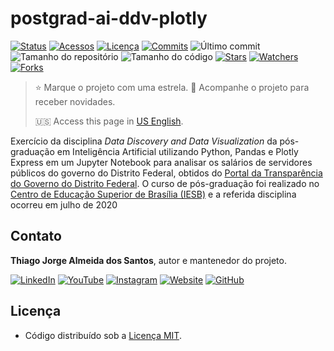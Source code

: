 # postgrad-ai-ddv-plotly

[![Status](https://img.shields.io/badge/status-active-brightgreen.svg?label=Status)](./README.md)
[![Acessos](https://hits.seeyoufarm.com/api/count/incr/badge.svg?url=https%3A%2F%2Fgithub.com%2Ftjas%2Fpostgrad-ai-ddv-plotly&count_bg=%2379C83D&title_bg=%23555555&title=Acessos&edge_flat=false)](https://hits.seeyoufarm.com)
[![Licença](https://img.shields.io/github/license/tjas/postgrad-ai-ddv-plotly?color=orange&label=Licença)](https://github.com/tjas/postgrad-ai-ddv-plotly/blob/master/LICENCE)
[![Commits](https://img.shields.io/github/commit-activity/t/tjas/postgrad-ai-ddv-plotly?label=Commits)](https://github.com/tjas/postgrad-ai-ddv-plotly/graphs/commit-activity)
![Último commit](https://img.shields.io/github/last-commit/tjas/postgrad-ai-ddv-plotly?color=blue&label=Último%20commit)
![Tamanho do repositório](https://img.shields.io/github/repo-size/tjas/postgrad-ai-ddv-plotly?color=888888&label=Tam.%20repositório)
![Tamanho do código](https://img.shields.io/github/languages/code-size/tjas/postgrad-ai-ddv-plotly?color=888888&label=Tam.%20código)
[![Stars](https://img.shields.io/github/stars/tjas/postgrad-ai-ddv-plotly?color=blue&label=Stars)](https://github.com/tjas/postgrad-ai-ddv-plotly/stargazers)
[![Watchers](https://img.shields.io/github/watchers/tjas/postgrad-ai-ddv-plotly?color=blue&label=Watchers)](https://github.com/tjas/postgrad-ai-ddv-plotly/watchers)
[![Forks](https://img.shields.io/github/forks/tjas/postgrad-ai-ddv-plotly?color=blue&label=Forks)](https://github.com/tjas/postgrad-ai-ddv-plotly/forks)
<!-- [![Python](https://img.shields.io/badge/python-vX.X.X-darkgreen?label=Python)](https://www.python.org/)
[![Pandas](https://img.shields.io/badge/django-vX.X.X-green?label=Djando)](https://www.djangoproject.com/)
[![Plotly](https://img.shields.io/badge/postgresql-vX.X.X-blue?label=PostgreSQL)](https://www.postgresql.org/) -->

> ⭐ Marque o projeto com uma estrela. 👀 Acompanhe o projeto para receber novidades.
>
> 🇺🇸 Access this page in [US English](./README.md).

Exercício da disciplina *Data Discovery and Data Visualization* da pós-graduação em Inteligência Artificial utilizando Python, Pandas e Plotly Express em um Jupyter Notebook para analisar os salários de servidores públicos do governo do Distrito Federal, obtidos do [Portal da Transparência do Governo do Distrito Federal](http://www.transparencia.df.gov.br/#/downloads). O curso de pós-graduação foi realizado no [Centro de Educação Superior de Brasília (IESB)](https://www.iesb.br/) e a referida disciplina ocorreu em julho de 2020

## Contato

**Thiago Jorge Almeida dos Santos**, autor e mantenedor do projeto.

[![LinkedIn](https://img.shields.io/badge/-LinkedIn-blue?style=flat-square&logoColor=white&link=https://www.linkedin.com/in/thiago-tjas)](https://www.linkedin.com/in/thiago-tjas) [![YouTube](https://img.shields.io/badge/-YouTube-FF0000?style=flat-square&logoColor=white&link=https://www.youtube.com/@thiago_tjas)](https://www.youtube.com/@thiago_tjas) [![Instagram](https://img.shields.io/badge/-Instagram-E4405F?style=flat-square&logoColor=white&link=https://www.instagram.com/thiago.tjas/)](https://www.instagram.com/thiago.tjas/) [![Website](https://img.shields.io/badge/-Website-888888?style=flat-square&logoColor=white&link=http://thiago-tjas.com/)](http://thiago-tjas.com/) [![GitHub](https://img.shields.io/badge/-GitHub-555555?style=flat-square&logoColor=white&link=https://github.com/tjas)](https://github.com/tjas)

## Licença

* Código distribuído sob a [Licença MIT](https://github.com/tjas/postgrad-ai-ddv-plotly/blob/master/LICENCE).
